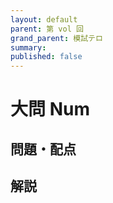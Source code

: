 ```yaml
---
layout: default
parent: 第 vol 回
grand_parent: 模試テロ
summary: 
published: false
---
```


# 大問 Num

## 問題・配点

## 解説
